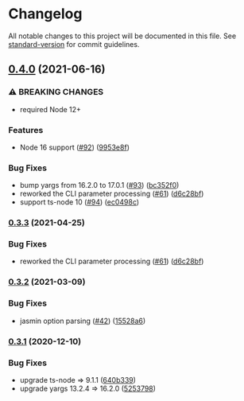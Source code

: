 # Changelog

All notable changes to this project will be documented in this file. See [standard-version](https://github.com/conventional-changelog/standard-version) for commit guidelines.

## [0.4.0](https://github.com/svi3c/jasmine-ts/compare/v0.3.2...v0.4.0) (2021-06-16)


### ⚠ BREAKING CHANGES

* required Node 12+

### Features

* Node 16 support ([#92](https://github.com/svi3c/jasmine-ts/issues/92)) ([9953e8f](https://github.com/svi3c/jasmine-ts/commit/9953e8f3cb20d96cbd4a5f9d16752913535a9abb))


### Bug Fixes

* bump yargs from 16.2.0 to 17.0.1 ([#93](https://github.com/svi3c/jasmine-ts/issues/93)) ([bc352f0](https://github.com/svi3c/jasmine-ts/commit/bc352f0adc8324be061a166ebe1472953a7ce625))
* reworked the CLI parameter processing ([#61](https://github.com/svi3c/jasmine-ts/issues/61)) ([d6c28bf](https://github.com/svi3c/jasmine-ts/commit/d6c28bfb30ec414fceedb2a513918cd80607b74a))
* support ts-node 10 ([#94](https://github.com/svi3c/jasmine-ts/issues/94)) ([ec0498c](https://github.com/svi3c/jasmine-ts/commit/ec0498c27daf2c303e620de720d3f081e4634130))

### [0.3.3](https://github.com/svi3c/jasmine-ts/compare/v0.3.2...v0.3.3) (2021-04-25)


### Bug Fixes

* reworked the CLI parameter processing ([#61](https://github.com/svi3c/jasmine-ts/issues/61)) ([d6c28bf](https://github.com/svi3c/jasmine-ts/commit/d6c28bfb30ec414fceedb2a513918cd80607b74a))

### [0.3.2](https://github.com/ert78gb/jasmine-ts/compare/v0.3.1...v0.3.2) (2021-03-09)


### Bug Fixes

* jasmin option parsing ([#42](https://github.com/ert78gb/jasmine-ts/issues/42)) ([15528a6](https://github.com/ert78gb/jasmine-ts/commit/15528a6525fdf1a87f83cb5f2d27c8ea795be016))

### [0.3.1](https://github.com/ert78gb/jasmine-ts/compare/v0.0.3...v0.3.1) (2020-12-10)


### Bug Fixes

* upgrade ts-node => 9.1.1 ([640b339](https://github.com/ert78gb/jasmine-ts/commit/640b339cf0a81786e82116fb50be93c250c8cb75))
* upgrade yargs 13.2.4 => 16.2.0 ([5253798](https://github.com/ert78gb/jasmine-ts/commit/5253798edb2a5b49c79a4c41c8b3f458e992e108))
